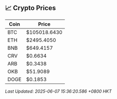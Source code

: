 ## 📈 Crypto Prices

| Coin | Price |
| ---- | ----- |
| BTC | $105018.6430 |
| ETH | $2495.4050 |
| BNB | $649.4157 |
| CRV | $0.6634 |
| ARB | $0.3438 |
| OKB | $51.9089 |
| DOGE | $0.1853 |

_Last Updated: 2025-06-07 15:36:20.586 +0800 HKT_